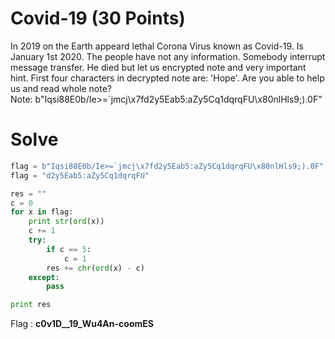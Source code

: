 # Covid-19 (30 Points)
In 2019 on the Earth appeard lethal Corona Virus known as Covid-19. Is January 1st 2020. The people have not any information. Somebody interrupt message transfer. He died but let us encrypted note and very important hint. First four characters in decrypted note are: 'Hope'. Are you able to help us and read whole note?
<br>
Note: b"Iqsi88E0b/Ie>=`jmcj\x7fd2y5Eab5:aZy5Cq1dqrqFU\x80nlHls9;).0F"
# Solve
```python
flag = b"Iqsi88E0b/Ie>=`jmcj\x7fd2y5Eab5:aZy5Cq1dqrqFU\x80nlHls9;).0F"
flag = "d2y5Eab5:aZy5Cq1dqrqFU"

res = ""
c = 0
for x in flag:
    print str(ord(x))
    c += 1
    try:
        if c == 5:
            c = 1
        res += chr(ord(x) - c)
    except:
        pass

print res
```
Flag : <b>c0v1D__19_Wu4An-coomES</b>

